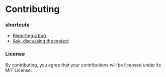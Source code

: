 # Contributing

### shortcuts

- [Reporting a bug](https://github.com/juytter/common-colors/issues/new?labels=bug)
- [Ask, discussing the project](https://github.com/juytter/common-colors/issues/new?labels=question)

### License

By contributing, you agree that your contributions will be licensed under its MIT License.
